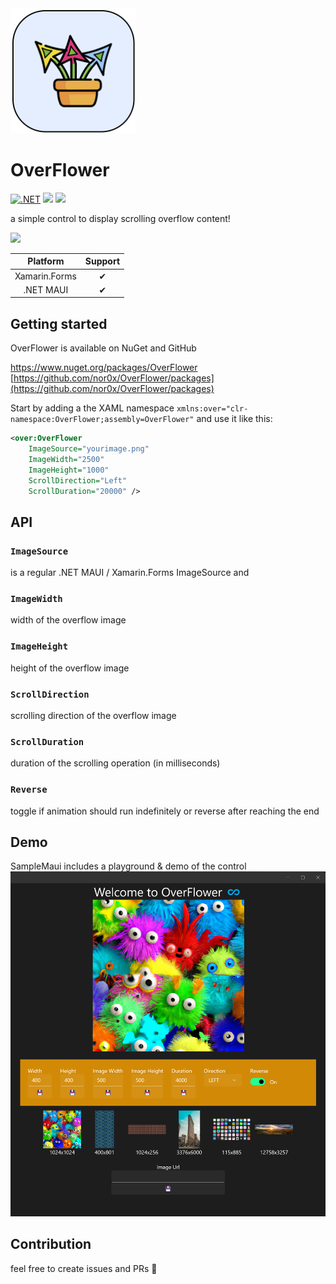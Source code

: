 
<img src="https://raw.githubusercontent.com/nor0x/OverFlower/main/imgs/icon.png" width="200px" />

# OverFlower
[![.NET](https://github.com/nor0x/OverFlower/actions/workflows/dotnet.yml/badge.svg)](https://github.com/nor0x/OverFlower/actions/workflows/dotnet.yml)
[![](https://img.shields.io/nuget/v/OverFlower)](https://www.nuget.org/packages/OverFlower)
[![](https://img.shields.io/nuget/dt/OverFlower)](https://www.nuget.org/packages/OverFlower)

a simple control to display scrolling overflow content!

<img src="https://raw.githubusercontent.com/nor0x/OverFlower/main/imgs/appstore.gif" />


| Platform      | Support       |
| :-------------: |:-------------:|
| Xamarin.Forms      | ✔      |
| .NET MAUI        | ✔      |

## Getting started

OverFlower is available on NuGet and GitHub

[https://www.nuget.org/packages/OverFlower ](https://www.nuget.org/packages/OverFlower )
[https://github.com/nor0x/OverFlower/packages](https://github.com/nor0x/OverFlower/packages)

Start by adding a the XAML namespace  `xmlns:over="clr-namespace:OverFlower;assembly=OverFlower"` and use it like this:
```xml
<over:OverFlower
    ImageSource="yourimage.png"
    ImageWidth="2500"
    ImageHeight="1000"
    ScrollDirection="Left"
    ScrollDuration="20000" />
```

## API

### `ImageSource`
is a regular .NET MAUI / Xamarin.Forms ImageSource and 
### `ImageWidth`
width of the overflow image
### `ImageHeight`
height of the overflow image
### `ScrollDirection`
scrolling direction of the overflow image
### `ScrollDuration`
duration of the scrolling operation (in milliseconds)
### `Reverse`
toggle if animation should run indefinitely or reverse after reaching the end

## Demo
SampleMaui includes a playground & demo of the control
<img src="https://raw.githubusercontent.com/nor0x/OverFlower/main/imgs/demo.png" />

## Contribution
feel free to create issues and PRs 👋
